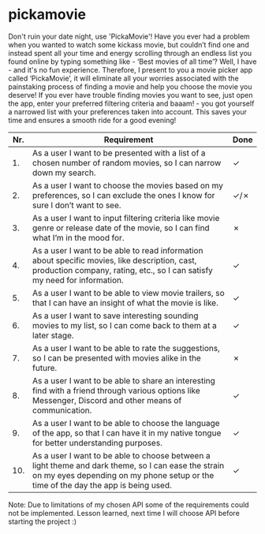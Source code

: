 # pickamovie

Don't ruin your date night, use 'PickaMovie'!
Have you ever had a problem when you wanted to watch some kickass movie, but couldn’t find one and instead spent all your time and energy scrolling through 
an endless list you found online by typing something like - ‘Best movies of all time’? Well, I have - and it's no fun experience. Therefore, I present to you 
a movie picker app called ‘PickaMovie’, it will eliminate all your worries associated with the painstaking process of finding a movie and help you choose the
movie you deserve! If you ever have trouble finding movies you want to see, just open the app, enter your preferred filtering criteria and baaam! - you got 
yourself a narrowed list with your preferences taken into account. This saves your time and ensures a smooth ride for a good evening!

| Nr. | Requirement | Done |
|-----|-------------|------|
| 1.  | As a user I want to be presented with a list of a chosen number of random movies, so I can narrow down my search. | ✓ |
| 2.  | As a user I want to choose the movies based on my preferences, so I can exclude the ones I know for sure I don’t want to see. | ✓/✗ |
| 3.  | As a user I want to input filtering criteria like movie genre or release date of the movie, so I can find what I’m in the mood for. | ✗ |
| 4.  | As a user I want to be able to read information about specific movies, like description, cast, production company, rating, etc., so I can satisfy my need for information. | ✓ |
| 5.  | As a user I want to be able to view movie trailers, so that I can have an insight of what the movie is like. | ✓ |
| 6.  | As a user I want to save interesting sounding movies to my list, so I can come back to them at a later stage. | ✓ |
| 7.  | As a user I want to be able to rate the suggestions, so I can be presented with movies alike in the future. | ✗ |
| 8.  | As a user I want to be able to share an interesting find with a friend through various options like Messenger, Discord and other means of communication. | ✓ |
| 9.  | As a user I want to be able to choose the language of the app, so that I can have it in my native tongue for better understanding purposes. | ✓ |
| 10. | As a user I want to be able to choose between a light theme and dark theme, so I can ease the strain on my eyes depending on my phone setup or the time of the day the app is being used. | ✓ |

Note: Due to limitations of my chosen API some of the requirements could not be implemented. Lesson learned, next time I will choose API before starting the project :)
